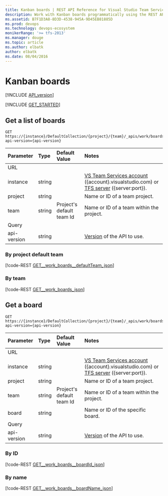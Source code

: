 ```yaml
---
title: Kanban boards | REST API Reference for Visual Studio Team Services and Team Foundation Server
description: Work with Kanban boards programmatically using the REST APIs for Visual Studio Team Services and Team Foundation Server. 
ms.assetid: B7F1D3A8-8D3D-4538-945A-9D45EB81885D
ms.prod: devops
ms.technology: devops-ecosystem
monikerRange: '>= tfs-2013'
ms.manager: douge
ms.topic: article
ms.author: elbatk
author: elbatk
ms.date: 08/04/2016
---
```


# Kanban boards
[!INCLUDE [API_version](../_data/version2-preview1.md)]

[!INCLUDE [GET_STARTED](../_data/get-started.md)]

## Get a list of boards
<a name="getalistofboards" />

```no-highlight
GET https://{instance}/DefaultCollection/{project}/{team}/_apis/work/boards?api-version={api-version}
```

| Parameter | Type    |Default Value | Notes	
|:----------|:--------|:------------ |:------------------------------
| URL
| instance  | string  | | [VS Team Services account](/vsts/integrate/get-started/rest/basics) ({account}.visualstudio.com) or [TFS server](/vsts/integrate/get-started/rest/basics) ({server:port}).
| project   | string  | | Name or ID of a team project.
| team	    | string  | Project's default team Id| Name or ID of a team within the project.
| Query
| api-version | string  | | [Version](../../concepts/rest-api-versioning.md) of the API to use.

### By project default team

[!code-REST [GET__work_boards__defaultTeam_json](./_data/GET__work_boards__defaultTeam.json)]

### By team

[!code-REST [GET__work_boards_json](./_data/GET__work_boards_.json)]

## Get a board

```no-highlight
GET https://{instance}/DefaultCollection/{project}/{team}/_apis/work/boards/{board}?api-version={api-version}
```

| Parameter | Type    |Default Value | Notes	
|:----------|:--------|:------------ |:------------------------------
| URL
| instance  | string  | | [VS Team Services account](/vsts/integrate/get-started/rest/basics) ({account}.visualstudio.com) or [TFS server](/vsts/integrate/get-started/rest/basics) ({server:port}).
| project   | string  | | Name or ID of a team project.
| team	    | string  | Project's default team Id| Name or ID of a team within the project.
| board	| string  || Name or ID of the specific board.
| Query
| api-version | string  || [Version](../../concepts/rest-api-versioning.md) of the API to use.

### By ID

[!code-REST [GET__work_boards__boardId_json](./_data/GET__work_boards__boardId_.json)]

### By name

[!code-REST [GET__work_boards__boardName_json](./_data/GET__work_boards__boardName_.json)]
